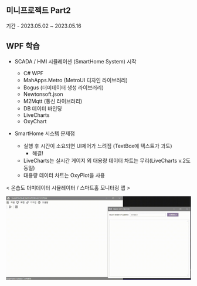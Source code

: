 ## 미니프로젝트 Part2
기간 - 2023.05.02 ~ 2023.05.16

## WPF 학습
- SCADA / HMI 시뮬레이션 (SmartHome System) 시작
	- C# WPF
	- MahApps.Metro (MetroUI 디자인 라이브러리)
	- Bogus (더미데이터 생성 라이브러리)
	- Newtonsoft.json
	- M2Mqtt (통신 라이브러리)
	- DB 데이터 바인딩
	- LiveCharts
	- OxyChart
	
- SmartHome 시스템 문제점
	- 실행 후 시간이 소요되면 UI제어가 느려짐 (TextBox에 텍스트가 과도)
		- 해결!
	- LiveCharts는 실시간 게이지 외 대용량 데이터 차트는 무리(LiveCharts v.2도 동일)
	- 대용량 데이터 차트는 OxyPlot을 사용

	
< 온습도 더미데이터 시뮬레이터 / 스마트홈 모니터링 앱 >

<img 
src="https://raw.githubusercontent.com/SoYoungHW/miniprojects/main/images/smarthomeWpf.gif" width="800">
	
	 
	
	